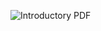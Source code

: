 ![Introductory PDF](https://gitlab.kit.edu/marc.thieme/theorems/-/raw/assets/README.svg?ref_type=heads)
